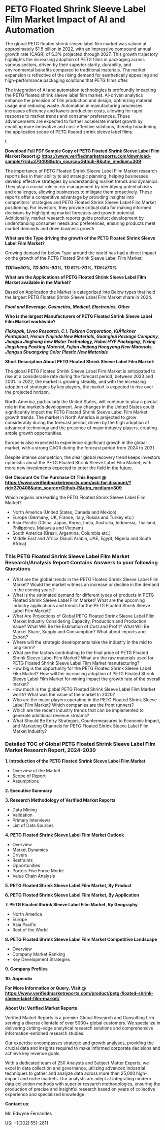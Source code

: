 <meta name="title" content="Global PETG Floated Shrink Sleeve Label Film Market Impact of AI and Automation"><meta name="description" content="The global PETG floated shrink sleeve label film market was valued at approximately $1.5 billion in 2022, with an impressive compound annual growth rate (CAGR) of 6.3%"><meta name="title" content="PETG Floated Shrink Sleeve Label Film Market Size, Share, Scope, Trends, Growth, Opportunities, Analysis, Forecast"><h1>PETG Floated Shrink Sleeve Label Film Market Impact of AI and Automation</h1><p>The global PETG floated shrink sleeve label film market was valued at approximately $1.5 billion in 2022, with an impressive compound annual growth rate (CAGR) of 6.3% projected through 2027. This growth trajectory highlights the increasing adoption of PETG films in packaging across various sectors, driven by their superior clarity, durability, and environmental benefits compared to traditional materials. The market expansion is reflective of the rising demand for aesthetically appealing and high-performance packaging solutions that PETG films offer.</p><p>The integration of AI and automation technologies is profoundly impacting the PETG floated shrink sleeve label film market. AI-driven analytics enhance the precision of film production and design, optimizing material usage and reducing waste. Automation in manufacturing processes increases efficiency and lowers production costs, allowing for rapid response to market trends and consumer preferences. These advancements are expected to further accelerate market growth by enabling more innovative and cost-effective solutions, thereby broadening the application scope of PETG floated shrink sleeve label films.</p>t</p><p id="" class=""><strong>Download Full PDF Sample Copy of PETG Floated Shrink Sleeve Label Film Market Report @ <a href="https://www.verifiedmarketreports.com/download-sample/?rid=370408&utm_source=Github-R&utm_medium=309" target="_blank">https://www.verifiedmarketreports.com/download-sample/?rid=370408&utm_source=Github-R&utm_medium=309</a></strong></p><p>The importance of&nbsp;PETG Floated Shrink Sleeve Label Film Market research reports lies in their ability to aid strategic planning, helping businesses develop effective strategies by understanding market trends and dynamics. They play a crucial role in risk management by identifying potential risks and challenges, allowing businesses to mitigate them proactively. These reports offer a competitive advantage by providing insights into competitors' strategies and PETG Floated Shrink Sleeve Label Film Market positioning. For investors, they provide critical data for making informed decisions by highlighting market forecasts and growth potential. Additionally, market research reports guide product development by understanding consumer needs and preferences, ensuring products meet market demands and drive business growth.</p><p><strong>What are the&nbsp;Type driving the growth of the PETG Floated Shrink Sleeve Label Film Market?</strong></p><p id="" class="">Growing demand for below Type around the world has had a direct impact on the growth of the PETG Floated Shrink Sleeve Label Film Market:</p><em><strong>TDï¼œ50%, TD 50%-60%, TD 61%-70%, TDï¼ž70%</strong></em></p><strong>What are the&nbsp;Applications&nbsp;of PETG Floated Shrink Sleeve Label Film Market available in the Market?</strong></p><p id="" class="">Based on Application the Market is categorized into Below types that held the largest PETG Floated Shrink Sleeve Label Film Market share In 2024.</p><em><strong>Food and Beverage, Cosmetics, Medical, Electronics, Other</strong></em></p><strong>Who is the largest Manufacturers of PETG Floated Shrink Sleeve Label Film Market worldwide?</strong></p><p><em><strong>Flekspak, Liveo Research, C.I. Takiron Corporation, KlÃ¶ckner Pentaplast, Henan Yinjinda New Materials, Guanghui Package Company, Jiangsu Jinghong new Mstar Technology, Hubei HYF Packaging, Yixing Jingsheng Packing Material, Fujian Jinjiang Hongyang New Materials, Jiangsu Shuangxing Color Plastic New Materials</strong></em></p><p id="" class=""><strong>Short Description About PETG Floated Shrink Sleeve Label Film Market:</strong></p><p>The global PETG Floated Shrink Sleeve Label Film Market is anticipated to rise at a considerable rate during the forecast period, between 2023 and 2031. In 2022, the market is growing steadily, and with the increasing adoption of strategies by key players, the market is expected to rise over the projected horizon.</p><p>North America, particularly the United States, will continue to play a pivotal role in the market's development. Any changes in the United States could significantly impact the PETG Floated Shrink Sleeve Label Film Market growth trends. The market in North America is projected to grow considerably during the forecast period, driven by the high adoption of advanced technology and the presence of major industry players, creating ample growth opportunities.</p><p>Europe is also expected to experience significant growth in the global market, with a strong CAGR during the forecast period from 2024 to 2031.</p><p>Despite intense competition, the clear global recovery trend keeps investors optimistic about the PETG Floated Shrink Sleeve Label Film Market, with more new investments expected to enter the field in the future.</p><p id="" class=""><strong>Get Discount On The Purchase Of This Report @ <a href="https://www.verifiedmarketreports.com/ask-for-discount/?rid=370408&utm_source=Github-R&utm_medium=309" target="_blank">https://www.verifiedmarketreports.com/ask-for-discount/?rid=370408&utm_source=Github-R&utm_medium=309</a></strong></p>Which regions are leading the PETG Floated Shrink Sleeve Label Film Market?</p><ul><li>North America (United States, Canada and Mexico)</li><li>Europe (Germany, UK, France, Italy, Russia and Turkey etc.)</li><li>Asia-Pacific (China, Japan, Korea, India, Australia, Indonesia, Thailand, Philippines, Malaysia and Vietnam)</li><li>South America (Brazil, Argentina, Columbia etc.)</li><li>Middle East and Africa (Saudi Arabia, UAE, Egypt, Nigeria and South Africa)</li></ul><h3 id="" class="">This PETG Floated Shrink Sleeve Label Film Market Research/Analysis Report Contains Answers to your following Questions</h3><ul><li>What are the global trends in the PETG Floated Shrink Sleeve Label Film Market? Would the market witness an increase or decline in the demand in the coming years?</li><li>What is the estimated demand for different types of products in PETG Floated Shrink Sleeve Label Film Market? What are the upcoming industry applications and trends for the PETG Floated Shrink Sleeve Label Film Market?</li><li>What Are Projections of Global PETG Floated Shrink Sleeve Label Film Market Industry Considering Capacity, Production and Production Value? What Will Be the Estimation of Cost and Profit? What Will Be Market Share, Supply and Consumption? What about imports and Export?</li><li>Where will the strategic developments take the industry in the mid to long-term?</li><li>What are the factors contributing to the final price of PETG Floated Shrink Sleeve Label Film Market? What are the raw materials used for PETG Floated Shrink Sleeve Label Film Market manufacturing?</li><li>How big is the opportunity for the PETG Floated Shrink Sleeve Label Film Market? How will the increasing adoption of PETG Floated Shrink Sleeve Label Film Market for mining impact the growth rate of the overall market?</li><li>How much is the global PETG Floated Shrink Sleeve Label Film Market worth? What was the value of the market In 2020?</li><li>Who are the major players operating in the PETG Floated Shrink Sleeve Label Film Market? Which companies are the front runners?</li><li>Which are the recent industry trends that can be implemented to generate additional revenue streams?</li><li>What Should Be Entry Strategies, Countermeasures to Economic Impact, and Marketing Channels for PETG Floated Shrink Sleeve Label Film Market Industry?</li></ul><h3 id="" class="">Detailed TOC of Global PETG Floated Shrink Sleeve Label Film Market Research Report, 2024-2030</h3><p id="" class=""><strong>1. Introduction of the PETG Floated Shrink Sleeve Label Film Market</strong></p><ul><li>Overview of the Market</li><li>Scope of Report</li><li>Assumptions</li></ul><p id="" class=""><strong>2. Executive Summary</strong></p><p id="" class=""><strong>3. Research Methodology of Verified Market Reports</strong></p><ul><li>Data Mining</li><li>Validation</li><li>Primary Interviews</li><li>List of Data Sources</li></ul><p id="" class=""><strong>4. PETG Floated Shrink Sleeve Label Film Market Outlook</strong></p><ul><li>Overview</li><li>Market Dynamics</li><li>Drivers</li><li>Restraints</li><li>Opportunities</li><li>Porters Five Force Model</li><li>Value Chain Analysis</li></ul><p id="" class=""><strong>5. PETG Floated Shrink Sleeve Label Film Market, By Product</strong></p><p id="" class=""><strong>6. PETG Floated Shrink Sleeve Label Film Market, By Application</strong></p><p id="" class=""><strong>7. PETG Floated Shrink Sleeve Label Film Market, By Geography</strong></p><ul><li>North America</li><li>Europe</li><li>Asia Pacific</li><li>Rest of the World</li></ul><p id="" class=""><strong>8. PETG Floated Shrink Sleeve Label Film Market Competitive Landscape</strong></p><ul><li>Overview</li><li>Company Market Ranking</li><li>Key Development Strategies</li></ul><p id="" class=""><strong>9. Company Profiles</strong></p><p id="" class=""><strong>10. Appendix</strong></p><p id="" class=""><strong>For More Information or Query, Visit @ <a href="https://www.verifiedmarketreports.com/product/petg-floated-shrink-sleeve-label-film-market/" target="_blank">https://www.verifiedmarketreports.com/product/petg-floated-shrink-sleeve-label-film-market/</a></strong></p><p id="" class=""><strong>About Us: Verified Market Reports</strong></p><p id="" class="">Verified Market Reports is a premier Global Research and Consulting firm serving a diverse clientele of over 5000+ global customers. We specialize in delivering cutting-edge analytical research solutions and comprehensive information-enriched research studies.</p><p id="" class="">Our expertise encompasses strategic and growth analyses, providing the crucial data and insights required to make informed corporate decisions and achieve key revenue goals.</p><p id="" class="">With a dedicated team of 250 Analysts and Subject Matter Experts, we excel in data collection and governance, utilizing advanced industrial techniques to gather and analyze data across more than 25,000 high-impact and niche markets. Our analysts are adept at integrating modern data collection methods with superior research methodologies, ensuring the production of precise and insightful research based on years of collective experience and specialized knowledge.</p><p id="" class=""><strong>Contact us:</strong></p><p id="" class="">Mr. Edwyne Fernandes</p><p id="" class="">US: +1(302) 551-2611</p>